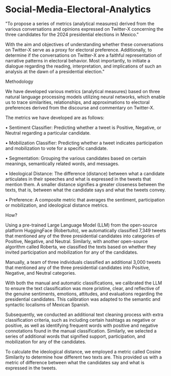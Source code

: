 # Social-Media-Electoral-Analytics
"To propose a series of metrics (analytical measures) derived from the various conversations and opinions expressed on Twitter-X concerning the three candidates for the 2024 presidential elections in Mexico."

With the aim and objectives of understanding whether these conversations on Twitter-X serve as a proxy for electoral preference. Additionally, to determine if the conversations on Twitter-X are a faithful representation of narrative patterns in electoral behavior. Most importantly, to initiate a dialogue regarding the reading, interpretation, and implications of such an analysis at the dawn of a presidential election."

Methodology

We have developed various metrics (analytical measures) based on three natural language processing models utilizing neural networks, which enable us to trace similarities, relationships, and approximations to electoral preferences derived from the discourse and commentary on Twitter-X.

The metrics we have developed are as follows:

• Sentiment Classifier:
Predicting whether a tweet is Positive, Negative, or Neutral regarding a particular candidate.

• Mobilization Classifier:
Predicting whether a tweet indicates participation and mobilization to vote for a specific candidate.

• Segmentation:
Grouping the various candidates based on certain meanings, semantically related words, and messages.

• Ideological Distance:
The difference (distance) between what a candidate articulates in their speeches and what is expressed in the tweets that mention them. A smaller distance signifies a greater closeness between the texts, that is, between what the candidate says and what the tweets convey.

• Preference:
A composite metric that averages the sentiment, participation or mobilization, and ideological distance metrics.

How?

Using a pre-trained Large Language Model (LLM) from the open-source platform HuggingFace (Robertuito), we automatically classified 7,349 tweets that mentioned any of the three presidential candidates into categories of Positive, Negative, and Neutral. Similarly, with another open-source algorithm called Roberta, we classified the texts based on whether they invited participation and mobilization for any of the candidates.

Manually, a team of three individuals classified an additional 3,000 tweets that mentioned any of the three presidential candidates into Positive, Negative, and Neutral categories.

With both the manual and automatic classifications, we calibrated the LLM to ensure the text classification was more pristine, clear, and reflective of the genuine sentiments, emotions, attitudes, and evaluations regarding the presidential candidates. This calibration was adapted to the semantic and syntactic localisms of Mexican Spanish.

Subsequently, we conducted an additional text cleaning process with extra classification criteria, such as including certain hashtags as negative or positive, as well as identifying frequent words with positive and negative connotations found in the manual classification. Similarly, we selected a series of additional words that signified support, participation, and mobilization for any of the candidates.

To calculate the ideological distance, we employed a metric called Cosine Similarity to determine how different two texts are. This provided us with a metric of difference between what the candidates say and what is expressed in the tweets.
